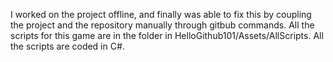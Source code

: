 I worked on the project offline, and finally was able to fix this by coupling the project and the repository manually through gitbub commands.
All the scripts for this game are in the folder in HelloGithub101/Assets/AllScripts.
All the scripts are coded in C#.
